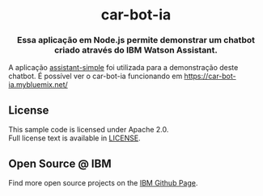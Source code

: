 <h1 align="center" style="border-bottom: none;">car-bot-ia</h1>
<h3 align="center">Essa aplicação em Node.js permite demonstrar um chatbot criado através do IBM Watson Assistant.</h3>

A aplicação [assistant-simple][assistant_simple_url] foi utilizada para a demonstração deste chatbot.
É possível ver o car-bot-ia funcionando em https://car-bot-ia.mybluemix.net/

## License

This sample code is licensed under Apache 2.0.  
Full license text is available in [LICENSE](LICENSE).

## Open Source @ IBM

Find more open source projects on the
[IBM Github Page](http://ibm.github.io/).

[assistant_simple_url]: https://github.com/watson-developer-cloud/assistant-simple 
